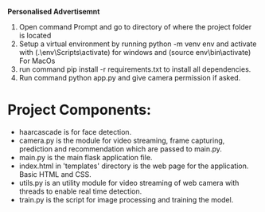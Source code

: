 **Personalised Advertisemnt**
1. Open command Prompt and go to directory of where the project folder is located 
2. Setup a virtual environment by running 
python -m venv env
 and activate with (.\env\Scripts\activate) for windows and (source env\bin\activate) For MacOs
3. run command pip install -r requirements.txt to install all dependencies.
4. Run command python app.py and give camera permission if asked.



# Project Components:
- haarcascade is for face detection.
- camera.py is the module for video streaming, frame capturing, prediction and recommendation which are passed to main.py.
- main.py is the main flask application file.
- index.html in 'templates' directory is the web page for the application. Basic HTML and CSS.
- utils.py is an utility module for video streaming of web camera with threads to enable real time detection.
- train.py is the script for image processing and training the model.
